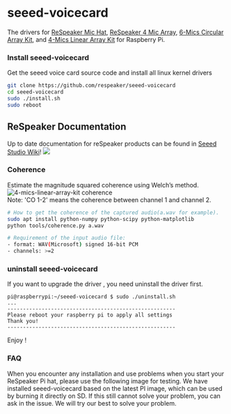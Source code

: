 # seeed-voicecard

The drivers for [ReSpeaker Mic Hat](https://www.seeedstudio.com/ReSpeaker-2-Mics-Pi-HAT-p-2874.html), [ReSpeaker 4 Mic Array](https://www.seeedstudio.com/ReSpeaker-4-Mic-Array-for-Raspberry-Pi-p-2941.html), [6-Mics Circular Array Kit](), and [4-Mics Linear Array Kit]() for Raspberry Pi.

### Install seeed-voicecard
Get the seeed voice card source code and install all linux kernel drivers
```bash
git clone https://github.com/respeaker/seeed-voicecard
cd seeed-voicecard
sudo ./install.sh
sudo reboot
```
## ReSpeaker Documentation

Up to date documentation for reSpeaker products can be found in [Seeed Studio Wiki](https://wiki.seeedstudio.com/ReSpeaker/)!
![](https://files.seeedstudio.com/wiki/ReSpeakerProductGuide/img/Raspberry_Pi_Mic_Array_Solutions.png)


### Coherence

Estimate the magnitude squared coherence using Welch’s method.
![4-mics-linear-array-kit coherence](https://user-images.githubusercontent.com/3901856/37277486-beb1dd96-261f-11e8-898b-84405bfc7cea.png)  
Note: 'CO 1-2' means the coherence between channel 1 and channel 2.

```bash
# How to get the coherence of the captured audio(a.wav for example).
sudo apt install python-numpy python-scipy python-matplotlib
python tools/coherence.py a.wav

# Requirement of the input audio file:
- format: WAV(Microsoft) signed 16-bit PCM
- channels: >=2
```

### uninstall seeed-voicecard
If you want to upgrade the driver , you need uninstall the driver first.

```
pi@raspberrypi:~/seeed-voicecard $ sudo ./uninstall.sh 
...
------------------------------------------------------
Please reboot your raspberry pi to apply all settings
Thank you!
------------------------------------------------------
```

Enjoy !

### FAQ

When you encounter any installation and use problems when you start your ReSpeaker Pi hat, please use the following image for testing. We have installed seeed-voicecard based on the latest PI image, which can be used by burning it directly on SD. If this still cannot solve your problem, you can ask in the issue. We will try our best to solve your problem.

